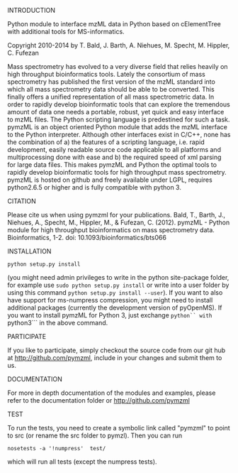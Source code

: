 INTRODUCTION

Python module to interface mzML data in Python based on cElementTree
with additional tools for MS-informatics.

Copyright 2010-2014 by
                        T. Bald,
                        J. Barth,
                        A. Niehues,
                        M. Specht,
                        M. Hippler,
                        C. Fufezan


Mass spectrometry has evolved to a very diverse field that relies heavily on high throughput bioinformatics tools. Lately the consortium of mass spectrometry has published the first version of the mzML standard into which all mass spectrometry data should be able to be converted. This finally offers a unified representation of all mass spectrometric data. In order to rapidly develop bioinformatic tools that can explore the tremendous amount of data one needs a portable, robust, yet quick and easy interface to mzML files. The Python scripting language is predestined for such a task. pymzML is an object oriented Python module that adds the mzML interface to the Python interpreter. Although other interfaces exist in C/C++, none has the combination of a) the features of a scripting language, i.e. rapid development, easily readable source code applicable to all platforms and multiprocessing done with ease and b) the required speed of xml parsing for large data files. This makes pymzML and Python the optimal tools to rapidly develop bioinformatic tools for high throughput mass spectrometry. pymzML is hosted on github and freely available under LGPL, requires python2.6.5 or higher and is fully compatible with python 3.


CITATION

Please cite us when using pymzml for your publications.
Bald, T., Barth, J., Niehues, A., Specht, M., Hippler, M., & Fufezan, C. (2012). pymzML - Python module for high throughput bioinformatics on mass spectrometry data. Bioinformatics, 1-2.
doi: 10.1093/bioinformatics/bts066


INSTALLATION

    python setup.py install

(you might need admin privileges to write in the python site-package folder,
for example use ```sudo python setup.py install``` or write into a user folder
by using this command ```python setup.py install --user```). 
If you want to also have support for ms-numpress compression, you might need to
install additional packages (currently the development version of pyOpenMS).
If you want to install pymzML for Python 3, just exchange ```python`` with
```python3``` in the above command.


PARTICIPATE

If you like to participate, simply checkout the source code from our git hub at
http://github.com/pymzml, include in your changes and submit them to us.


DOCUMENTATION

For more in depth documentation of the modules and examples, please refer to
the documentation folder or http://github.com/pymzml

TEST

To run the tests, you need to create a symbolic link called "pymzml" to point
to src (or rename the src folder to pymzl). Then you can run

    nosetests -a '!numpress'  test/

which will run all tests (except the numpress tests).


